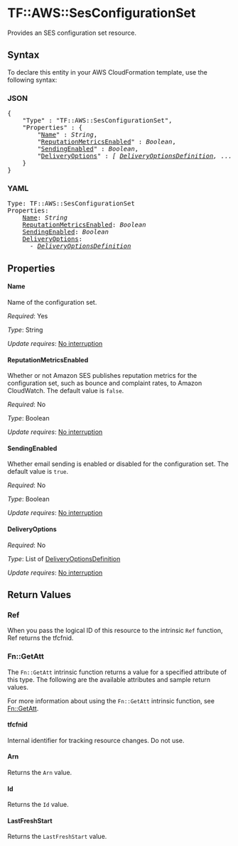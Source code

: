# TF::AWS::SesConfigurationSet

Provides an SES configuration set resource.

## Syntax

To declare this entity in your AWS CloudFormation template, use the following syntax:

### JSON

<pre>
{
    "Type" : "TF::AWS::SesConfigurationSet",
    "Properties" : {
        "<a href="#name" title="Name">Name</a>" : <i>String</i>,
        "<a href="#reputationmetricsenabled" title="ReputationMetricsEnabled">ReputationMetricsEnabled</a>" : <i>Boolean</i>,
        "<a href="#sendingenabled" title="SendingEnabled">SendingEnabled</a>" : <i>Boolean</i>,
        "<a href="#deliveryoptions" title="DeliveryOptions">DeliveryOptions</a>" : <i>[ <a href="deliveryoptionsdefinition.md">DeliveryOptionsDefinition</a>, ... ]</i>
    }
}
</pre>

### YAML

<pre>
Type: TF::AWS::SesConfigurationSet
Properties:
    <a href="#name" title="Name">Name</a>: <i>String</i>
    <a href="#reputationmetricsenabled" title="ReputationMetricsEnabled">ReputationMetricsEnabled</a>: <i>Boolean</i>
    <a href="#sendingenabled" title="SendingEnabled">SendingEnabled</a>: <i>Boolean</i>
    <a href="#deliveryoptions" title="DeliveryOptions">DeliveryOptions</a>: <i>
      - <a href="deliveryoptionsdefinition.md">DeliveryOptionsDefinition</a></i>
</pre>

## Properties

#### Name

Name of the configuration set.

_Required_: Yes

_Type_: String

_Update requires_: [No interruption](https://docs.aws.amazon.com/AWSCloudFormation/latest/UserGuide/using-cfn-updating-stacks-update-behaviors.html#update-no-interrupt)

#### ReputationMetricsEnabled

Whether or not Amazon SES publishes reputation metrics for the configuration set, such as bounce and complaint rates, to Amazon CloudWatch. The default value is `false`.

_Required_: No

_Type_: Boolean

_Update requires_: [No interruption](https://docs.aws.amazon.com/AWSCloudFormation/latest/UserGuide/using-cfn-updating-stacks-update-behaviors.html#update-no-interrupt)

#### SendingEnabled

Whether email sending is enabled or disabled for the configuration set. The default value is `true`.

_Required_: No

_Type_: Boolean

_Update requires_: [No interruption](https://docs.aws.amazon.com/AWSCloudFormation/latest/UserGuide/using-cfn-updating-stacks-update-behaviors.html#update-no-interrupt)

#### DeliveryOptions

_Required_: No

_Type_: List of <a href="deliveryoptionsdefinition.md">DeliveryOptionsDefinition</a>

_Update requires_: [No interruption](https://docs.aws.amazon.com/AWSCloudFormation/latest/UserGuide/using-cfn-updating-stacks-update-behaviors.html#update-no-interrupt)

## Return Values

### Ref

When you pass the logical ID of this resource to the intrinsic `Ref` function, Ref returns the tfcfnid.

### Fn::GetAtt

The `Fn::GetAtt` intrinsic function returns a value for a specified attribute of this type. The following are the available attributes and sample return values.

For more information about using the `Fn::GetAtt` intrinsic function, see [Fn::GetAtt](https://docs.aws.amazon.com/AWSCloudFormation/latest/UserGuide/intrinsic-function-reference-getatt.html).

#### tfcfnid

Internal identifier for tracking resource changes. Do not use.

#### Arn

Returns the <code>Arn</code> value.

#### Id

Returns the <code>Id</code> value.

#### LastFreshStart

Returns the <code>LastFreshStart</code> value.

